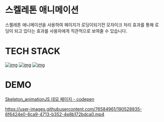 # 스켈레톤 애니메이션

스켈레톤 애니메이션을 사용하여 페이지가 로딩이되기전 모자이크 처리 효과를 통해 로딩이 되고 있다는 효과를 사용자에게 직관적으로 보여줄 수 있습니다.

# TECH STACK

[![img](https://camo.githubusercontent.com/1a2432fe733ac4772ad5036bd3f66738d9a9c4471bba0617c8ea93c34d54102a/68747470733a2f2f696d672e736869656c64732e696f2f62616467652f48544d4c352d4533344632363f7374796c653d666c61742d737175617265266c6f676f3d48544d4c35266c6f676f436f6c6f723d7768697465)](https://camo.githubusercontent.com/1a2432fe733ac4772ad5036bd3f66738d9a9c4471bba0617c8ea93c34d54102a/68747470733a2f2f696d672e736869656c64732e696f2f62616467652f48544d4c352d4533344632363f7374796c653d666c61742d737175617265266c6f676f3d48544d4c35266c6f676f436f6c6f723d7768697465) [![img](https://camo.githubusercontent.com/c9bb78d3bce7cdaaaaecc956736c1f2cf629065a8d02e5fbd6825efa409718d2/68747470733a2f2f696d672e736869656c64732e696f2f62616467652f435353332d3135373242363f7374796c653d666c61742d737175617265266c6f676f3d63737333266c6f676f436f6c6f723d7768697465)](https://camo.githubusercontent.com/c9bb78d3bce7cdaaaaecc956736c1f2cf629065a8d02e5fbd6825efa409718d2/68747470733a2f2f696d672e736869656c64732e696f2f62616467652f435353332d3135373242363f7374796c653d666c61742d737175617265266c6f676f3d63737333266c6f676f436f6c6f723d7768697465) [![img](https://camo.githubusercontent.com/11ef1cd6ae51b919aec2f830f828c58978217faeb5764967d485e9cf2e4e4a3c/68747470733a2f2f696d672e736869656c64732e696f2f62616467652f6a61766173637269707428455336292d4637444631453f7374796c653d666c61742d737175617265266c6f676f3d6a617661736372697074266c6f676f436f6c6f723d626c61636b)](https://camo.githubusercontent.com/11ef1cd6ae51b919aec2f830f828c58978217faeb5764967d485e9cf2e4e4a3c/68747470733a2f2f696d672e736869656c64732e696f2f62616467652f6a61766173637269707428455336292d4637444631453f7374796c653d666c61742d737175617265266c6f676f3d6a617661736372697074266c6f676f436f6c6f723d626c61636b)

# DEMO

[Skeleton_animationJS 데모 페이지 - codepen](https://skeleton-animation-js.netlify.app/)

https://user-images.githubusercontent.com/76584961/190528935-6f6424e0-6ca9-4713-b352-4e8b172bdca0.mp4

